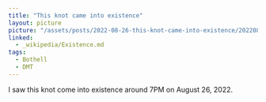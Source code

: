 ```yaml
---
title: "This knot came into existence"
layout: picture
picture: "/assets/posts/2022-08-26-this-knot-came-into-existence/20220827_095353799_iOS.jpg"
linked:
  - _wikipedia/Existence.md
tags:
  - Bothell
  - DMT
---
```

I saw this knot come into existence around 7PM on August 26, 2022. 